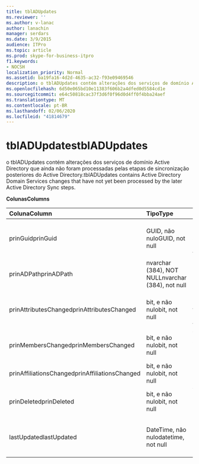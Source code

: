 ```yaml
---
title: tblADUpdates
ms.reviewer: ''
ms.author: v-lanac
author: lanachin
manager: serdars
ms.date: 3/9/2015
audience: ITPro
ms.topic: article
ms.prod: skype-for-business-itpro
f1.keywords:
- NOCSH
localization_priority: Normal
ms.assetid: ba19fa16-4d2d-4635-ac32-f93e09469546
description: o tblADUpdates contém alterações dos serviços de domínio Active Directory que ainda não foram processadas pelas etapas de sincronização posteriores do Active Directory.
ms.openlocfilehash: 6d50e065bd10e11383f606b2a4dfed0d5584cd1e
ms.sourcegitcommit: e64c50818cac37f3d6f0f96d0d4ff0f4bba24aef
ms.translationtype: MT
ms.contentlocale: pt-BR
ms.lasthandoff: 02/06/2020
ms.locfileid: "41814679"
---
```

# <a name="tbladupdates"></a><span data-ttu-id="bb97f-103">tblADUpdates</span><span class="sxs-lookup"><span data-stu-id="bb97f-103">tblADUpdates</span></span>
 
<span data-ttu-id="bb97f-104">o tblADUpdates contém alterações dos serviços de domínio Active Directory que ainda não foram processadas pelas etapas de sincronização posteriores do Active Directory.</span><span class="sxs-lookup"><span data-stu-id="bb97f-104">tblADUpdates contains Active Directory Domain Services changes that have not yet been processed by the later Active Directory Sync steps.</span></span>
  
<span data-ttu-id="bb97f-105">**Colunas**</span><span class="sxs-lookup"><span data-stu-id="bb97f-105">**Columns**</span></span>

|<span data-ttu-id="bb97f-106">**Coluna**</span><span class="sxs-lookup"><span data-stu-id="bb97f-106">**Column**</span></span>|<span data-ttu-id="bb97f-107">**Tipo**</span><span class="sxs-lookup"><span data-stu-id="bb97f-107">**Type**</span></span>|<span data-ttu-id="bb97f-108">**Descrição**</span><span class="sxs-lookup"><span data-stu-id="bb97f-108">**Description**</span></span>|
|:-----|:-----|:-----|
|<span data-ttu-id="bb97f-109">prinGuid</span><span class="sxs-lookup"><span data-stu-id="bb97f-109">prinGuid</span></span>  <br/> |<span data-ttu-id="bb97f-110">GUID, não nulo</span><span class="sxs-lookup"><span data-stu-id="bb97f-110">GUID, not null</span></span>  <br/> |<span data-ttu-id="bb97f-111">O principal GUID do objeto que foi alterado.</span><span class="sxs-lookup"><span data-stu-id="bb97f-111">Principal GUID of the object that changed.</span></span>  <br/> |
|<span data-ttu-id="bb97f-112">prinADPath</span><span class="sxs-lookup"><span data-stu-id="bb97f-112">prinADPath</span></span>  <br/> |<span data-ttu-id="bb97f-113">nvarchar (384), NOT NULL</span><span class="sxs-lookup"><span data-stu-id="bb97f-113">nvarchar (384), not null</span></span>  <br/> |<span data-ttu-id="bb97f-114">Nome diferenciado do objeto.</span><span class="sxs-lookup"><span data-stu-id="bb97f-114">Distinguished name of the object.</span></span>  <br/> |
|<span data-ttu-id="bb97f-115">prinAttributesChanged</span><span class="sxs-lookup"><span data-stu-id="bb97f-115">prinAttributesChanged</span></span>  <br/> |<span data-ttu-id="bb97f-116">bit, e não nulo</span><span class="sxs-lookup"><span data-stu-id="bb97f-116">bit, not null</span></span>  <br/> |<span data-ttu-id="bb97f-117">True se pelo menos um atributo do objeto foi alterado.</span><span class="sxs-lookup"><span data-stu-id="bb97f-117">True if at least one attribute of the object changed.</span></span>  <br/> |
|<span data-ttu-id="bb97f-118">prinMembersChanged</span><span class="sxs-lookup"><span data-stu-id="bb97f-118">prinMembersChanged</span></span>  <br/> |<span data-ttu-id="bb97f-119">bit, e não nulo</span><span class="sxs-lookup"><span data-stu-id="bb97f-119">bit, not null</span></span>  <br/> |<span data-ttu-id="bb97f-120">Verdadeiro se a associação for alterada.</span><span class="sxs-lookup"><span data-stu-id="bb97f-120">True if the membership changed.</span></span>  <br/> |
|<span data-ttu-id="bb97f-121">prinAffiliationsChanged</span><span class="sxs-lookup"><span data-stu-id="bb97f-121">prinAffiliationsChanged</span></span>  <br/> |<span data-ttu-id="bb97f-122">bit, e não nulo</span><span class="sxs-lookup"><span data-stu-id="bb97f-122">bit, not null</span></span>  <br/> |<span data-ttu-id="bb97f-123">Não usado.</span><span class="sxs-lookup"><span data-stu-id="bb97f-123">Not used.</span></span>  <br/> |
|<span data-ttu-id="bb97f-124">prinDeleted</span><span class="sxs-lookup"><span data-stu-id="bb97f-124">prinDeleted</span></span>  <br/> |<span data-ttu-id="bb97f-125">bit, e não nulo</span><span class="sxs-lookup"><span data-stu-id="bb97f-125">bit, not null</span></span>  <br/> |<span data-ttu-id="bb97f-126">Verdadeiro se o objeto foi excluído.</span><span class="sxs-lookup"><span data-stu-id="bb97f-126">True if the object was deleted.</span></span>  <br/> |
|<span data-ttu-id="bb97f-127">lastUpdated</span><span class="sxs-lookup"><span data-stu-id="bb97f-127">lastUpdated</span></span>  <br/> |<span data-ttu-id="bb97f-128">DateTime, não nulo</span><span class="sxs-lookup"><span data-stu-id="bb97f-128">datetime, not null</span></span>  <br/> |<span data-ttu-id="bb97f-129">Carimbo de data/hora de quando a linha foi inserida.</span><span class="sxs-lookup"><span data-stu-id="bb97f-129">Time stamp of when the row was inserted.</span></span>  <br/> |
   

